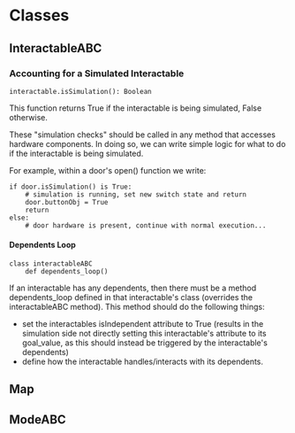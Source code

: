 # Classes

## InteractableABC

### Accounting for a Simulated Interactable

    interactable.isSimulation(): Boolean

This function returns True if the interactable is being simulated, False otherwise.

These "simulation checks" should be called in any method that accesses hardware components. In doing so, we can write simple logic for what to do if the interactable is being simulated.

For example, within a door's open() function we write:

    if door.isSimulation() is True: 
        # simulation is running, set new switch state and return 
        door.buttonObj = True 
        return 
    else: 
        # door hardware is present, continue with normal execution...

#### Dependents Loop

    class interactableABC
        def dependents_loop() 
If an interactable has any dependents, then there must be a method dependents_loop defined in that interactable's class (overrides the interactableABC method). This method should do the following things:

- set the interactables isIndependent attribute to True (results in the simulation side not directly setting this interactable's attribute to its goal_value, as this should instead be triggered by the interactable's dependents)
- define how the interactable handles/interacts with its dependents.

## Map

## ModeABC

